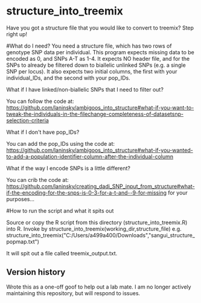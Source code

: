 # structure_into_treemix
Have you got a structure file that you would like to convert to treemix? Step right up!

#What do I need?
You need a structure file, which has two rows of genotype SNP data per individual. This program expects missing data to be encoded as 0, and SNPs A-T as 1-4. It expects NO header file, and for the SNPs to already be filtered down to biallelic unlinked SNPs (e.g. a single SNP per locus). It also expects two initial columns, the first with your individual_IDs, and the second with your pop_IDs.

What if I have linked/non-biallelic SNPs that I need to filter out?

You can follow the code at: https://github.com/laninsky/ambigoos_into_structure#what-if-you-want-to-tweak-the-individuals-in-the-filechange-completeness-of-datasetsnp-selection-criteria

What if I don't have pop_IDs?

You can add the pop_IDs using the code at: https://github.com/laninsky/ambigoos_into_structure#what-if-you-wanted-to-add-a-population-identifier-column-after-the-individual-column

What if the way I encode SNPs is a little different?

You can crib the code at: https://github.com/laninsky/creating_dadi_SNP_input_from_structure#what-if-the-encoding-for-the-snps-is-0-3-for-a-t-and--9-for-missing for your purposes...

#How to run the script and what it spits out

Source or copy the R script from this directory (structure_into_treemix.R) into R. Invoke by structure_into_treemix(working_dir,structure_file) e.g. structure_into_treemix("C:/Users/a499a400/Downloads","sangui_structure_popmap.txt")

It will spit out a file called treemix_output.txt.

## Version history
Wrote this as a one-off goof to help out a lab mate. I am no longer actively maintaining this repository, but will respond to issues.
